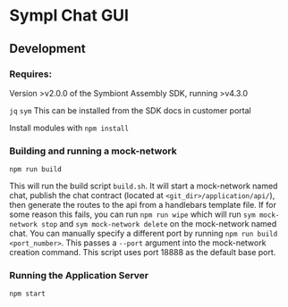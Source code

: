 # Sympl Chat GUI

## Development
### Requires:
Version >v2.0.0 of the Symbiont Assembly SDK, running >v4.3.0

`jq`
`sym` This can be installed from the SDK docs in customer portal

Install modules with `npm install`

### Building and running a mock-network
`npm run build` 

This will run the build script `build.sh`. It will start a mock-network named chat, publish the chat contract (located at `<git_dir>/application/api/`), then generate the routes to the api from a handlebars template file. If for some reason this fails, you can run `npm run wipe` which will run `sym mock-network stop` and `sym mock-network delete` on the mock-network named chat. You can manually specify a different port by running `npm run build <port_number>`. This passes a `--port` argument into the mock-network creation command. This script uses port 18888 as the default base port. 

### Running the Application Server
`npm start`